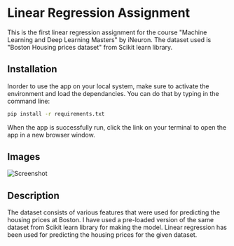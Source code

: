 # Linear Regression Assignment

This is the first linear regression assignment for the course "Machine Learning and Deep Learning Masters" by iNeuron. The dataset used is  "Boston Housing prices dataset" from Scikit learn library.

## Installation

Inorder to use the app on your local system, make sure to activate the environment and load the dependancies. You can do that by typing in the command line:

```bash
pip install -r requirements.txt
```
When the app is successfully run, click the link on your terminal to open the app in a new browser window.

## Images

![Screenshot](https://drive.google.com/uc?export=view&id=1vO6tqhdqCSIt-Gjpd5wJld39uf4DWS4Q)

## Description
The dataset consists of various features that were used for predicting the housing prices at Boston. I have used a pre-loaded version of the same dataset from Scikit learn library for making the model. Linear regression has been used for predicting the housing prices for the given dataset.
